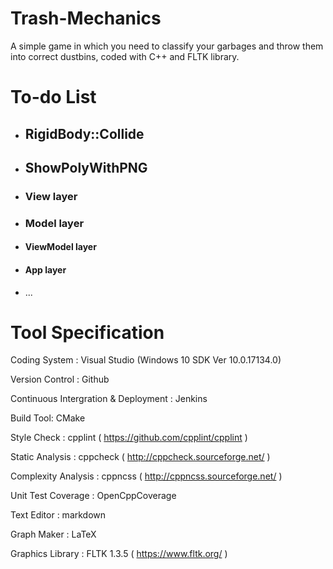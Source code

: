 # Trash-Mechanics
A simple game in which you need to classify your garbages and throw them into correct dustbins, coded with C++ and FLTK library.

# To-do List

- ## RigidBody::Collide

- ## ShowPolyWithPNG

- ### View layer

- ### Model layer

- #### ViewModel layer

- #### App layer

- ...

# Tool Specification
Coding System : Visual Studio (Windows 10 SDK Ver 10.0.17134.0) 

Version Control : Github

Continuous Intergration & Deployment : Jenkins

Build Tool: CMake

Style Check : cpplint ( https://github.com/cpplint/cpplint )

Static Analysis : cppcheck ( http://cppcheck.sourceforge.net/ ) 

Complexity Analysis : cppncss ( http://cppncss.sourceforge.net/ )

Unit Test Coverage : OpenCppCoverage 

Text Editor : markdown

Graph Maker : LaTeX 

Graphics Library : FLTK 1.3.5 ( https://www.fltk.org/ )
